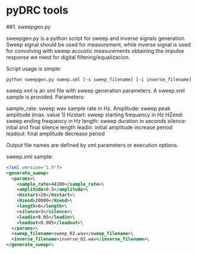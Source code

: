  # pyDRC tools
 
 ##1. sweepgen.py
 
 sweepgen.py is a python script for sweep and inverse signals generation. Sweep signal should be used for measurement, while inverse signal is used for convolving with sweep acoustic measurements obtaining the impulse response we need for digital filtering/equalizacion.
 
 Script usage is simple:
 
 `python sweepgen.py sweep.xml [-s sweep_filename] [-i inverse_filename]`

sweep.xml is an xml file with sweep generation parameters. A sweep.xml sample is provided. Parameters:

sample_rate: sweep wav sample rate in Hz.
Amplitude: sweep peak amplitude (max. value 1)
Hzstart: sweep starting frequency in Hz
HZend: sweep ending frequency in Hz
length: sweep duration in seconds
silence: intial and final silence length
leadin: initial amplitude increase period
leadout: final amplitude decrease period 

Output file names are defined by xml parameters or execution options.

sweep.xml sample:

```xml
<?xml version="1.0"?>
<generate_sweep>
  <params>\
    <sample_rate>44100</sample_rate>\
    <amplitude>0.5</amplitude>\
    <Hzstart>20</Hzstart>\
    <Hzend>20000</Hzend>\
    <length>6</length>\
    <silence>3</silence>\
    <leadin>0.05</leadin>\
    <leadout>0.005</leadout>\
  </params>\
  <sweep_filename>sweep_02.wav</sweep_filename>\
  <inverse_filename>inverse_02.wav</inverse_filename>\
</generate_sweep>\
```
